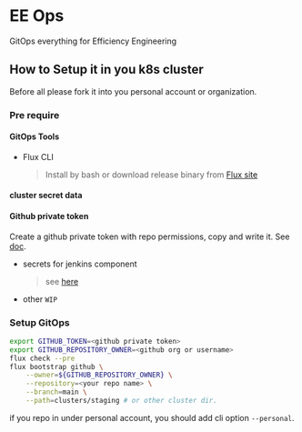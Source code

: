 # EE Ops

GitOps everything for Efficiency Engineering

## How to Setup it in you k8s cluster

Before all please fork it into you personal account or organization.

### Pre require

#### GitOps Tools

- Flux CLI
  > Install by bash or download release binary from [Flux site](https://fluxcd.io/docs/get-started/#install-the-flux-cli)
#### cluster secret data

#### Github private token

Create a github private token with repo permissions, copy and write it.
See [doc](https://fluxcd.io/docs/get-started/#before-you-begin).

- secrets for jenkins component
  > see [here](infrastructure/jenkins/README.md)
- other `WIP`

### Setup GitOps

```bash
export GITHUB_TOKEN=<github private token>
export GITHUB_REPOSITORY_OWNER=<github org or username>
flux check --pre
flux bootstrap github \
    --owner=${GITHUB_REPOSITORY_OWNER} \
    --repository=<your repo name> \
    --branch=main \
    --path=clusters/staging # or other cluster dir.
```

if you repo in under personal account, you should add cli option `--personal`.
